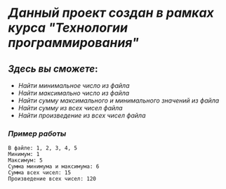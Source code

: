 # ___Данный проект создан в рамках курса "Технологии программирования"___

## ___Здесь вы сможете___:
  * _Найти минимальное число из файла_
  * _Найти максимально число из файла_
  * _Найти сумму максимального и минимального значений из файла_
  * _Найти сумму из всех чисел файла_
  * _Найти произведение из всех чисел файла_
### ___Пример работы___

```
В файле: 1, 2, 3, 4, 5
Минимум: 1
Максимум: 5
Сумма минимума и максимума: 6
Сумма всех чисел: 15
Произведение всех чисел: 120
```
